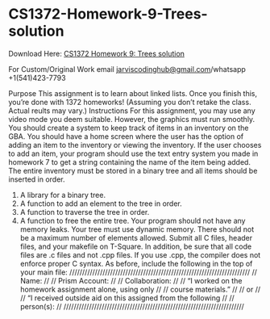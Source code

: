 # CS1372-Homework-9-Trees-solution

Download Here: [CS1372 Homework 9: Trees solution](https://jarviscodinghub.com/assignment/cs1372-homework-9-trees-solution/)

For Custom/Original Work email jarviscodinghub@gmail.com/whatsapp +1(541)423-7793

Purpose
This assignment is to learn about linked lists. Once you finish this, you’re done with 1372 homeworks!
(Assuming you don’t retake the class. Actual reults may vary.)
Instructions
For this assignment, you may use any video mode you deem suitable. However, the graphics must run
smoothly. You should create a system to keep track of items in an inventory on the GBA. You should have
a home screen where the user has the option of adding an item to the inventory or viewing the inventory. If
the user chooses to add an item, your program should use the text entry system you made in homework 7 to
get a string containing the name of the item being added. The entire inventory must be stored in a binary
tree and all items should be inserted in order.
1. A library for a binary tree.
2. A function to add an element to the tree in order.
3. A function to traverse the tree in order.
4. A function to free the entire tree. Your program should not have any memory leaks.
Your tree must use dynamic memory. There should not be a maximum number of elements allowed. Submit
all C files, header files, and your makefile on T-Square. In addition, be sure that all code files are .c files and
not .cpp files. If you use .cpp, the compiler does not enforce proper C syntax.
As before, include the following in the top of your main file:
///////////////////////////////////////////////////////////////////////
// Name: //
// Prism Account: //
// Collaboration: //
// “I worked on the homework assignment alone, using only //
// course materials.” //
// or //
// “I received outside aid on this assigned from the following //
// person(s): //
///////////////////////////////////////////////////////////////////////
